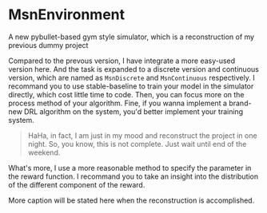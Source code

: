 # MsnEnvironment
A new pybullet-based gym style simulator, which is a reconstruction of my previous dummy project

Compared to the prevous version, I have integrate a more easy-used version here. And the task is expanded to a discrete version and continuous version, which are named as `MsnDiscrete` and `MsnContinuous` respectively. I recommand you to use stable-baseline to train your model in the simulator directly, which cost little time to code. Then, you can focus more on the process method of your algorithm. Fine, if you wanna implement a brand-new DRL algorithm on the system, you'd better implement your training system.

> HaHa, in fact, I am just in my mood and reconstruct the project in one night. So, you know, this is not complete. Just wait until end of the weekend.

What's more, I use a more reasonable method to specify the parameter in the reward function. I recommand you to take an insight into the distribution of the different component of the reward.

More caption will be stated here when the reconstruction is accomplished.